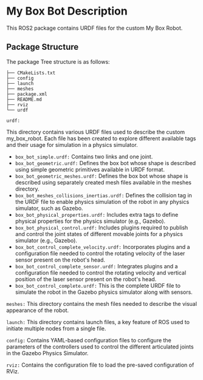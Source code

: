 # My Box Bot Description

This ROS2 package contains URDF files for the custom My Box Robot.

## Package Structure

The package Tree structure is as follows:

```.
├── CMakeLists.txt
├── config
├── launch
├── meshes
├── package.xml
├── README.md
├── rviz
└── urdf
```
`urdf:` 

This directory contains various URDF files used to describe the custom my_box_robot. Each file has been created to explore different available tags and their usage for simulation in a physics simulator.

- `box_bot_simple.urdf:` Contains two links and one joint.
- `box_bot_geometric.urdf:` Defines the box bot whose shape is described using simple geometric primitives available in URDF format.
- `box_bot_geometric_meshes.urdf:` Defines the box bot whose shape is described using separately created mesh files available in the meshes directory.
- `box_bot_meshes_collisions_inertias.urdf:` Defines the collision tag in the URDF file to enable physics simulation of the robot in any physics simulator, such as Gazebo.
- `box_bot_physical_properties.urdf:` Includes extra tags to define physical properties for the physics simulator (e.g., Gazebo).
- `box_bot_physical_control.urdf:` Includes plugins required to publish and control the joint states of different movable joints for a physics simulator (e.g., Gazebo).
- `box_bot_control_complete_velocity.urdf:` Incorporates plugins and a configuration file needed to control the rotating velocity of the laser sensor present on the robot's head.
- `box_bot_control_complete_sensor.urdf:` Integrates plugins and a configuration file needed to control the rotating velocity and vertical position of the laser sensor present on the robot's head.
- `box_bot_control_complete.urdf:` This is the complete URDF file to simulate the robot in the Gazebo physics simulator along with sensors.

`meshes:` This directory contains the mesh files needed to describe the visual appearance of the robot.

`launch:` This directory contains launch files, a key feature of ROS used to initiate multiple nodes from a single file.

`config:` Contains YAML-based configuration files to configure the parameters of the controllers used to control the different articulated joints in the Gazebo Physics Simulator.

`rviz:` Contains the configuration file to load the pre-saved configuration of RViz.



